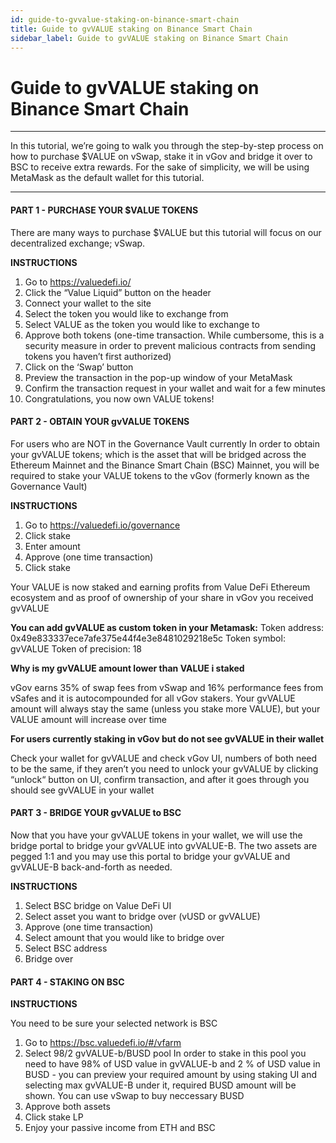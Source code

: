 ```yaml
---
id: guide-to-gvvalue-staking-on-binance-smart-chain
title: Guide to gvVALUE staking on Binance Smart Chain
sidebar_label: Guide to gvVALUE staking on Binance Smart Chain
---
```


# Guide to gvVALUE staking on Binance Smart Chain

--- 
In this tutorial, we’re going to walk you through the step-by-step process on how to purchase $VALUE on vSwap, stake it in vGov and bridge it over to BSC to receive extra rewards. For the sake of simplicity, we will be using MetaMask as the default wallet for this tutorial.

---

#### PART 1 - PURCHASE YOUR $VALUE TOKENS

There are many ways to purchase $VALUE but this tutorial will focus on our decentralized exchange; vSwap.

**INSTRUCTIONS**

1. Go to https://valuedefi.io/ 
2. Click the “Value Liquid” button on the header
3. Connect your wallet to the site
4. Select the token you would like to exchange from
5. Select VALUE as the token you would like to exchange to
6. Approve both tokens (one-time transaction. While cumbersome, this is a security measure in order to prevent malicious contracts from sending tokens you haven’t first authorized)
7. Click on the ‘Swap’ button
8. Preview the transaction in the pop-up window of your MetaMask
9. Confirm the transaction request in your wallet and wait for a few minutes
10. Congratulations, you now own VALUE tokens!

#### PART 2 - OBTAIN YOUR gvVALUE TOKENS

For users who are NOT in the Governance Vault currently 
In order to obtain your gvVALUE tokens; which is the asset that will be bridged across the Ethereum Mainnet and the Binance Smart Chain (BSC) Mainnet, you will be required to stake your VALUE tokens to the vGov (formerly known as the Governance Vault)

**INSTRUCTIONS**

1. Go to https://valuedefi.io/governance
2. Click stake
3. Enter amount
4. Approve (one time transaction)
5. Click stake

Your VALUE is now staked and earning profits from Value DeFi Ethereum ecosystem and as proof of ownership of your share in vGov you received gvVALUE
 
**You can add gvVALUE as custom token in your Metamask:**
    Token address: 0x49e833337ece7afe375e44f4e3e8481029218e5c
    Token symbol: gvVALUE
    Token of precision: 18
    
**Why is my gvVALUE amount lower than VALUE i staked**

vGov earns 35% of swap fees from vSwap and 16% performance fees from vSafes and it is autocompounded for all vGov stakers. Your gvVALUE amount will always stay the same (unless you stake more VALUE), but your VALUE amount will increase over time 
        
**For users currently staking in vGov but do not see gvVALUE in their wallet**

Check your wallet for gvVALUE and check vGov UI, numbers of both need to be the same, if they aren’t you need to unlock your gvVALUE by clicking “unlock“ button on UI, confirm transaction, and after it goes through you should see gvVALUE in your wallet	
 
#### PART 3 - BRIDGE YOUR gvVALUE to BSC

Now that you have your gvVALUE tokens in your wallet, we will use the bridge portal to bridge your gvVALUE into gvVALUE-B.  The two assets are pegged 1:1 and you may use this portal to bridge your gvVALUE and gvVALUE-B back-and-forth as needed.

**INSTRUCTIONS**

1. Select BSC bridge on Value DeFi UI
2. Select asset you want to bridge over (vUSD or gvVALUE)
3. Approve (one time transaction)
4. Select amount that you would like to bridge over
5. Select BSC address
6. Bridge over
 
#### PART 4 - STAKING ON BSC

**INSTRUCTIONS**

You need to be sure your selected network is BSC

1. Go to https://bsc.valuedefi.io/#/vfarm
2. Select 98/2 gvVALUE-b/BUSD pool
	In order to stake in this pool you need to have 98% of USD value in gvVALUE-b and 2 % of USD value in BUSD - you can preview your required amount by using staking UI and selecting max gvVALUE-B under it, required BUSD amount will be shown. You can use vSwap to buy neccessary BUSD
3. Approve both assets
4. Click stake LP
5. Enjoy your passive income from ETH and BSC  
    
